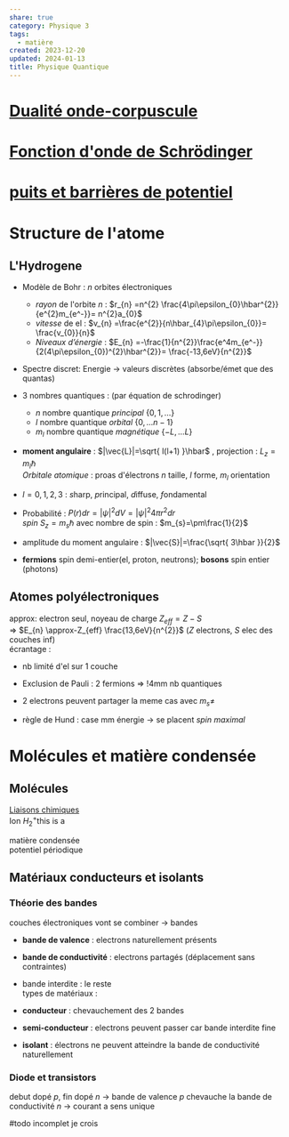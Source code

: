 ```yaml
---  
share: true  
category: Physique 3  
tags:  
  - matière  
created: 2023-12-20  
updated: 2024-01-13  
title: Physique Quantique  
---  
```

  
# [Dualité onde-corpuscule](Dualit%C3%A9%20onde-corpuscule.md)  
  
# [Fonction d'onde de Schrödinger](Fonction%20d'onde%20de%20Schr%C3%B6dinger.md)  
  
# [puits et barrières de potentiel](puits%20et%20barri%C3%A8res%20de%20potentiel.md)  
  
  
# Structure de l'atome  
  
## L'Hydrogene  
  
- Modèle de Bohr : $n$ orbites électroniques  
	- *rayon* de l'orbite $n$ : $r_{n} =n^{2} \frac{4\pi\epsilon_{0}\hbar^{2}}{e^{2}m_{e^-}}= n^{2}a_{0}$   
	- *vitesse* de el : $v_{n} =\frac{e^{2}}{n\hbar_{4}\pi\epsilon_{0}}= \frac{v_{0}}{n}$    
	- *Niveaux d’énergie*  : $E_{n} =-\frac{1}{n^{2}}\frac{e^4m_{e^-}}{2(4\pi\epsilon_{0})^{2}\hbar^{2}}= \frac{-13,6eV}{n^{2}}$  
  
- Spectre discret: Energie → valeurs discrètes (absorbe/émet que des quantas)  
  
- 3 nombres quantiques : (par équation de schrodinger)  
	- $n$ nombre quantique *principal* $\{ 0,1,\dots \}$  
	- $l$ nombre quantique *orbital* $\{ 0,\dots n-1 \}$  
	- $m_{l}$ nombre quantique *magnétique* $\{ -L, \dots L \}$  
  
- **moment angulaire** : $|\vec{L}|=\sqrt{ l(l+1) }\hbar$ , projection : $L_{z}=m_{l}\hbar$  
*Orbitale atomique* : proas d'électrons  $n$ taille, $l$ forme, $m_{l}$ orientation  
  
- $l=0,1,2,3$ : *s*harp, *p*rincipal, *d*iffuse, *f*ondamental  
  
- Probabilité : $P(r)dr = |\psi|^{2}dV=|\psi|^{2}4\pi r^{2}dr$  
*spin* $S_{z}=m_{s}\hbar$ avec nombre de spin : $m_{s}=\pm\frac{1}{2}$  
  
- amplitude du moment angulaire : $|\vec{S}|=\frac{\sqrt{ 3\hbar }}{2}$  
  
- **fermions** spin demi-entier(el, proton, neutrons); **bosons** spin entier (photons)  
## Atomes polyélectroniques  
approx: electron seul, noyeau de charge $Z_{eff}=Z-S$   
⇒ $E_{n} \approx-Z_{eff} \frac{13,6eV}{n^{2}}$ ($Z$ electrons, $S$ elec des couches inf)  
écrantage :   
  
- nb limité d'el sur 1 couche  
  
- Exclusion de Pauli : 2 fermions ⇒ !4mm nb quantiques  
  
- 2 electrons peuvent partager la meme cas avec $m_{s}\neq$  
  
- règle de Hund : case mm énergie → se placent *spin maximal*  
# Molécules et matière condensée  
## Molécules  
[Liaisons chimiques](Liaisons%20chimiques.md)  
Ion $H_{2}^+$this is a  
  
matière condensée   
potentiel périodique  
## Matériaux conducteurs et isolants  
### Théorie des bandes  
couches électroniques vont se combiner → bandes  
  
- **bande de valence** : electrons naturellement présents  
  
- **bande de conductivité** : electrons partagés (déplacement sans contraintes)  
  
- bande interdite : le reste  
types de matériaux :  
  
- **conducteur** : chevauchement des 2 bandes  
  
- **semi-conducteur** : electrons peuvent passer car bande interdite fine  
  
- **isolant** : électrons ne peuvent atteindre la bande de conductivité naturellement  
### Diode et transistors  
debut dopé $p$, fin dopé $n$ → bande de valence $p$ chevauche la bande de conductivité $n$ → courant a sens unique  
  
#todo incomplet je crois  
